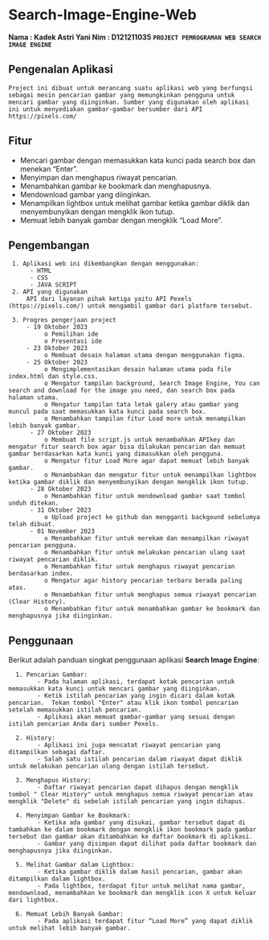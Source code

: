 # Search-Image-Engine-Web
**Nama	: Kadek Astri Yani
Nim	: D121211035**
**`PROJECT PEMROGRAMAN WEB
SEARCH IMAGE ENGINE`**

## Pengenalan Aplikasi
  	Project ini dibuat untuk merancang suatu aplikasi web yang berfungsi sebagai mesin pencarian gambar yang memungkinkan pengguna untuk mencari gambar yang diinginkan. Sumber yang digunakan oleh aplikasi ini untuk menyediakan gambar-gambar bersumber dari API https://pixels.com/
   
## Fitur
   - Mencari gambar dengan memasukkan kata kunci pada search box dan menekan “Enter”.
   - Menyimpan dan menghapus riwayat pencarian.
   - Menambahkan gambar ke bookmark dan menghapusnya.
   - Mendownload gambar yang diinginkan.
   - Menampilkan lightbox untuk melihat gambar ketika gambar diklik dan menyembunyikan dengan mengklik ikon tutup.
   - Memuat lebih banyak gambar dengan mengklik “Load More”.

## Pengembangan
   
     1. Aplikasi web ini dikembangkan dengan menggunakan:
          -	HTML
          -	CSS
          -	JAVA SCRIPT
     2. API yang digunakan
         API dari layanan pihak ketiga yaitu API Pexels (https://pixels.com/) untuk mengambil gambar dari platform tersebut. 
  	
     3. Progres pengerjaan project
         - 19 Oktober 2023
              o	Pemilihan ide
              o	Presentasi ide
         - 23 Oktober 2023
              o	Membuat desain halaman utama dengan menggunakan figma.
         - 25 Oktober 2023
              o	Mengimplementasikan desain halaman utama pada file index.html dan style.css.
              o	Mengatur tampilan background, Search Image Engine, You can search and download for the image you need, dan search box pada halaman utama.
              o	Mengatur tampilan tata letak galery atau gambar yang muncul pada saat memasukkan kata kunci pada search box.
              o	Menambahkan tampilan fitur Load more untuk menampilkan lebih banyak gambar.
          -	27 Oktober 2023
              o	Membuat file script.js untuk menambahkan APIkey dan mengatur fitur search box agar bisa dilakukan pencarian dan memuat gambar berdasarkan kata kunci yang dimasukkan oleh pengguna. 
              o	Mengatur fitur Load More agar dapat memuat lebih banyak gambar.
              o	Menambahkan dan mengatur fitur untuk menampilkan lightbox ketika gambar diklik dan menyembunyikan dengan mengklik ikon tutup.
          -	28 Oktober 2023
              o	Menambahkan fitur untuk mendownload gambar saat tombol unduh ditekan.
          -	31 Oktober 2023
              o	Upload project ke github dan mengganti backgound sebelumya telah dibuat.
          -	01 November 2023
              o	Menambahkan fitur untuk merekam dan menampilkan riwayat pencarian pengguna. 
              o	Menambahkan fitur untuk melakukan pencarian ulang saat riwayat pencarian diklik.
              o	Menambahkan fitur untuk menghapus riwayat pencarian berdasarkan index.
              o	Mengatur agar history pencarian terbaru berada paling atas.
              o	Menambahkan fitur untuk menghapus semua riwayat pencarian (Clear History).
              o	Menambahkan fitur untuk menambahkan gambar ke bookmark dan menghapusnya jika diinginkan.

## Penggunaan
Berikut adalah panduan singkat penggunaan aplikasi **Search Image Engine**:
    
      1. Pencarian Gambar:
            - Pada halaman aplikasi, terdapat kotak pencarian untuk memasukkan kata kunci untuk mencari gambar yang diinginkan.
            - Ketik istilah pencarian yang ingin dicari dalam kotak pencarian.  Tekan tombol "Enter" atau klik ikon tombol pencarian setelah memasukkan istilah pencarian.
            - Aplikasi akan memuat gambar-gambar yang sesuai dengan istilah pencarian Anda dari sumber Pexels.
            
      2. History:
            - Aplikasi ini juga mencatat riwayat pencarian yang ditampilkan sebagai daftar.
            - Salah satu istilah pencarian dalam riwayat dapat diklik untuk melakukan pencarian ulang dengan istilah tersebut.
            
      3. Menghapus History:
            - Daftar riwayat pencarian dapat dihapus dengan mengklik tombol " Clear History" untuk menghapus semua riwayat pencarian atau mengklik "Delete" di sebelah istilah pencarian yang ingin dihapus.
            
      4. Menyimpan Gambar ke Bookmark:
            - Ketika ada gambar yang disukai, gambar tersebut dapat di tambahkan ke dalam bookmark dengan mengklik ikon bookmark pada gambar tersebut dan gambar akan ditambahkan ke daftar bookmark di aplikasi.
            - Gambar yang disimpan dapat dilihat pada daftar bookmark dan menghapusnya jika diinginkan.
            
      5. Melihat Gambar dalam Lightbox:
            - Ketika gambar diklik dalam hasil pencarian, gambar akan ditampilkan dalam lightbox.
            - Pada lightbox, terdapat fitur untuk melihat nama gambar, mendownload, menambahkan ke bookmark dan mengklik icon X untuk keluar dari lightbox.
            
      6. Memuat Lebih Banyak Gambar:
            - Pada aplikasi terdapat fitur “Load More” yang dapat diklik untuk melihat lebih banyak gambar.
